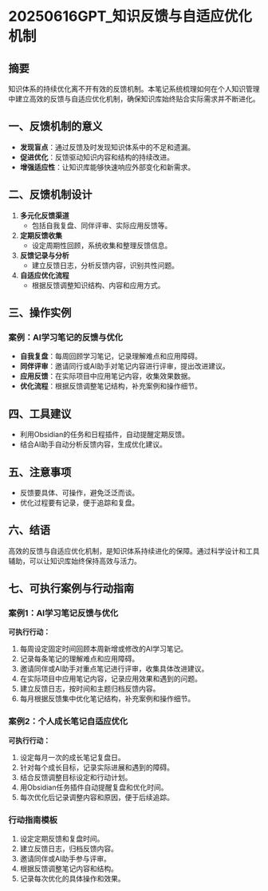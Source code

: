 # 20250616GPT_知识反馈与自适应优化机制

## 摘要

知识体系的持续优化离不开有效的反馈机制。本笔记系统梳理如何在个人知识管理中建立高效的反馈与自适应优化机制，确保知识库始终贴合实际需求并不断进化。

## 一、反馈机制的意义

- **发现盲点**：通过反馈及时发现知识体系中的不足和遗漏。
- **促进优化**：反馈驱动知识内容和结构的持续改进。
- **增强适应性**：让知识库能够快速响应外部变化和新需求。

## 二、反馈机制设计

1. **多元化反馈渠道**
   - 包括自我复盘、同伴评审、实际应用反馈等。
2. **定期反馈收集**
   - 设定周期性回顾，系统收集和整理反馈信息。
3. **反馈记录与分析**
   - 建立反馈日志，分析反馈内容，识别共性问题。
4. **自适应优化流程**
   - 根据反馈调整知识结构、内容和应用方式。

## 三、操作实例

### 案例：AI学习笔记的反馈与优化

- **自我复盘**：每周回顾学习笔记，记录理解难点和应用障碍。
- **同伴评审**：邀请同行或AI助手对笔记内容进行评审，提出改进建议。
- **应用反馈**：在实际项目中应用笔记内容，收集效果数据。
- **优化流程**：根据反馈调整笔记结构，补充案例和操作细节。

## 四、工具建议

- 利用Obsidian的任务和日程插件，自动提醒定期反馈。
- 结合AI助手自动分析反馈内容，生成优化建议。

## 五、注意事项

- 反馈要具体、可操作，避免泛泛而谈。
- 优化过程要有记录，便于追踪和复盘。

## 六、结语

高效的反馈与自适应优化机制，是知识体系持续进化的保障。通过科学设计和工具辅助，可以让知识库始终保持高效与活力。

## 七、可执行案例与行动指南

### 案例1：AI学习笔记反馈与优化

**可执行行动：**
1. 每周设定固定时间回顾本周新增或修改的AI学习笔记。
2. 记录每条笔记的理解难点和应用障碍。
3. 邀请同伴或AI助手对重点笔记进行评审，收集具体改进建议。
4. 在实际项目中应用笔记内容，记录应用效果和遇到的问题。
5. 建立反馈日志，按时间和主题归档反馈内容。
6. 每月根据反馈集中优化笔记结构，补充案例和操作细节。

### 案例2：个人成长笔记自适应优化

**可执行行动：**
1. 设定每月一次的成长笔记复盘日。
2. 针对每个成长目标，记录实际进展和遇到的障碍。
3. 结合反馈调整目标设定和行动计划。
4. 用Obsidian任务插件自动提醒复盘和优化时间。
5. 每次优化后记录调整内容和原因，便于后续追踪。

### 行动指南模板

1. 设定定期反馈和复盘时间。
2. 建立反馈日志，归档反馈内容。
3. 邀请同伴或AI助手参与评审。
4. 根据反馈调整笔记内容和结构。
5. 记录每次优化的具体操作和效果。

